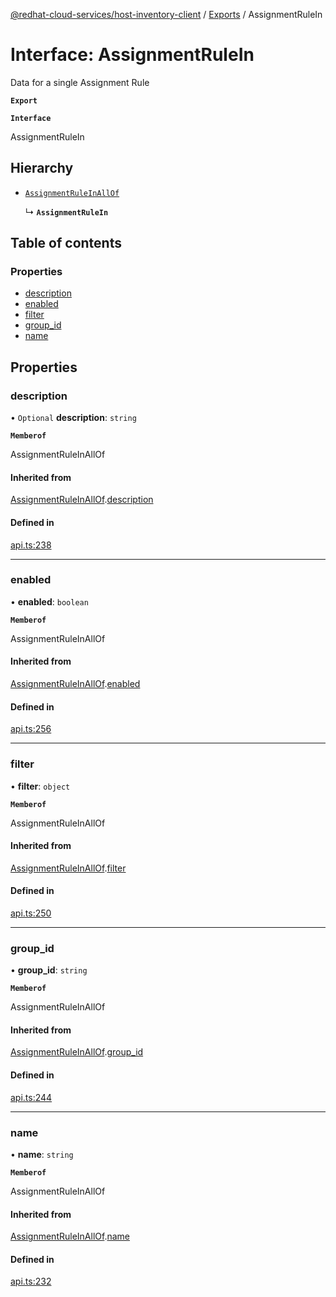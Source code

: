 [@redhat-cloud-services/host-inventory-client](../README.md) / [Exports](../modules.md) / AssignmentRuleIn

# Interface: AssignmentRuleIn

Data for a single Assignment Rule

**`Export`**

**`Interface`**

AssignmentRuleIn

## Hierarchy

- [`AssignmentRuleInAllOf`](AssignmentRuleInAllOf.md)

  ↳ **`AssignmentRuleIn`**

## Table of contents

### Properties

- [description](AssignmentRuleIn.md#description)
- [enabled](AssignmentRuleIn.md#enabled)
- [filter](AssignmentRuleIn.md#filter)
- [group\_id](AssignmentRuleIn.md#group_id)
- [name](AssignmentRuleIn.md#name)

## Properties

### description

• `Optional` **description**: `string`

**`Memberof`**

AssignmentRuleInAllOf

#### Inherited from

[AssignmentRuleInAllOf](AssignmentRuleInAllOf.md).[description](AssignmentRuleInAllOf.md#description)

#### Defined in

[api.ts:238](https://github.com/RedHatInsights/javascript-clients/blob/master/packages/host-inventory/api.ts#L238)

___

### enabled

• **enabled**: `boolean`

**`Memberof`**

AssignmentRuleInAllOf

#### Inherited from

[AssignmentRuleInAllOf](AssignmentRuleInAllOf.md).[enabled](AssignmentRuleInAllOf.md#enabled)

#### Defined in

[api.ts:256](https://github.com/RedHatInsights/javascript-clients/blob/master/packages/host-inventory/api.ts#L256)

___

### filter

• **filter**: `object`

**`Memberof`**

AssignmentRuleInAllOf

#### Inherited from

[AssignmentRuleInAllOf](AssignmentRuleInAllOf.md).[filter](AssignmentRuleInAllOf.md#filter)

#### Defined in

[api.ts:250](https://github.com/RedHatInsights/javascript-clients/blob/master/packages/host-inventory/api.ts#L250)

___

### group\_id

• **group\_id**: `string`

**`Memberof`**

AssignmentRuleInAllOf

#### Inherited from

[AssignmentRuleInAllOf](AssignmentRuleInAllOf.md).[group_id](AssignmentRuleInAllOf.md#group_id)

#### Defined in

[api.ts:244](https://github.com/RedHatInsights/javascript-clients/blob/master/packages/host-inventory/api.ts#L244)

___

### name

• **name**: `string`

**`Memberof`**

AssignmentRuleInAllOf

#### Inherited from

[AssignmentRuleInAllOf](AssignmentRuleInAllOf.md).[name](AssignmentRuleInAllOf.md#name)

#### Defined in

[api.ts:232](https://github.com/RedHatInsights/javascript-clients/blob/master/packages/host-inventory/api.ts#L232)
